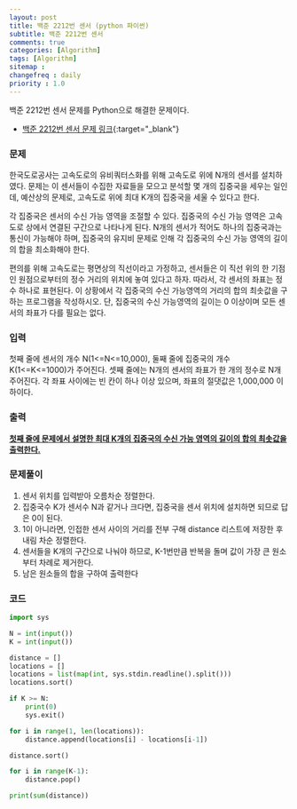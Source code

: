 ```yaml
---
layout: post
title: 백준 2212번 센서 (python 파이썬)
subtitle: 백준 2212번 센서
comments: true
categories: [Algorithm]
tags: [Algorithm]
sitemap :
changefreq : daily
priority : 1.0
---
```

백준 2212번 센서 문제를 Python으로 해결한 문제이다.  

* [백준 2212번 센서 문제 링크](https://www.acmicpc.net/problem/2212){:target="_blank"}


### 문제 
한국도로공사는 고속도로의 유비쿼터스화를 위해 고속도로 위에 N개의 센서를 설치하였다. 문제는 이 센서들이 수집한 자료들을 모으고 분석할 몇 개의 집중국을 세우는 일인데, 예산상의 문제로, 고속도로 위에 최대 K개의 집중국을 세울 수 있다고 한다.

각 집중국은 센서의 수신 가능 영역을 조절할 수 있다. 집중국의 수신 가능 영역은 고속도로 상에서 연결된 구간으로 나타나게 된다. N개의 센서가 적어도 하나의 집중국과는 통신이 가능해야 하며, 집중국의 유지비 문제로 인해 각 집중국의 수신 가능 영역의 길이의 합을 최소화해야 한다.

편의를 위해 고속도로는 평면상의 직선이라고 가정하고, 센서들은 이 직선 위의 한 기점인 원점으로부터의 정수 거리의 위치에 놓여 있다고 하자. 따라서, 각 센서의 좌표는 정수 하나로 표현된다. 이 상황에서 각 집중국의 수신 가능영역의 거리의 합의 최솟값을 구하는 프로그램을 작성하시오. 단, 집중국의 수신 가능영역의 길이는 0 이상이며 모든 센서의 좌표가 다를 필요는 없다.


### 입력
첫째 줄에 센서의 개수 N(1<=N<=10,000), 둘째 줄에 집중국의 개수 K(1<=K<=1000)가 주어진다. 셋째 줄에는 N개의 센서의 좌표가 한 개의 정수로 N개 주어진다. 각 좌표 사이에는 빈 칸이 하나 이상 있으며, 좌표의 절댓값은 1,000,000 이하이다.


### 출력
**<u>첫째 줄에 문제에서 설명한 최대 K개의 집중국의 수신 가능 영역의 길이의 합의 최솟값을 출력한다.</u>**

### 문제풀이
1. 센서 위치를 입력받아 오름차순 정렬한다.
2. 집중국수 K가 센서수 N과 같거나 크다면, 집중국을 센서 위치에 설치하면 되므로 답은 0이 된다.
3. 1이 아니라면, 인접한 센서 사이의 거리를 전부 구해 distance 리스트에 저장한 후 내림 차순 정렬한다.
4. 센서들을 K개의 구간으로 나눠야 하므로, K-1번만큼 반복을 돌며 값이 가장 큰 원소부터 차례로 제거한다.
5. 남은 원소들의 합을 구하여 출력한다


### 코드
```python
import sys

N = int(input())
K = int(input())

distance = []
locations = []
locations = list(map(int, sys.stdin.readline().split()))
locations.sort()

if K >= N:
    print(0)
    sys.exit()

for i in range(1, len(locations)):
    distance.append(locations[i] - locations[i-1])

distance.sort()

for i in range(K-1):
    distance.pop()

print(sum(distance))
```